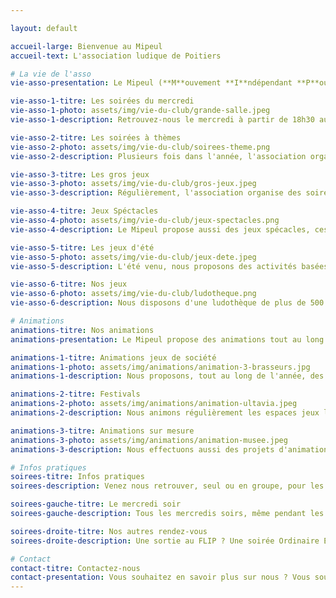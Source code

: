 ```yaml
---

layout: default

accueil-large: Bienvenue au Mipeul
accueil-text: L'association ludique de Poitiers

# La vie de l'asso
vie-asso-presentation: Le Mipeul (**M**ouvement **I**ndépendant **P**our l'**E**xploration de l'**U**nivers **L**udique) est une association 1901 qui se réunit régulièrement pour proposer des activités à ses membres et des animations à tous.

vie-asso-1-titre: Les soirées du mercredi
vie-asso-1-photo: assets/img/vie-du-club/grande-salle.jpeg
vie-asso-1-description: Retrouvez-nous le mercredi à partir de 18h30 au Centre d'animation des Couronneries [37 Rue Pierre de Coubertin à Poitiers](https://maps.app.goo.gl/i7Wi1qTQFtNcBz9F7) pour une soirée jeux de sociétés. Gros jeux, petits jeux, jeux d'ambience, il y en a pour tous les goûts. Venez gratuitement, seuls ou en groupe, jouer avec nous.

vie-asso-2-titre: Les soirées à thèmes
vie-asso-2-photo: assets/img/vie-du-club/soirees-theme.png
vie-asso-2-description: Plusieurs fois dans l'année, l'association organise des soirées Ordinaires Extra, avec un thème donné et des activités accordées. Retrouvez toutes les informations sur [Facebook](https://www.facebook.com/MIPEUL).

vie-asso-3-titre: Les gros jeux
vie-asso-3-photo: assets/img/vie-du-club/gros-jeux.jpeg
vie-asso-3-description: Régulièrement, l'association organise des soirées spéciales "Gros Jeux" qui permettent de réunir des joueurs autour d'une partie de plusieurs heures. Pour y participer, contactez-nous au préalable. 

vie-asso-4-titre: Jeux Spéctacles
vie-asso-4-photo: assets/img/vie-du-club/jeux-spectacles.png
vie-asso-4-description: Le Mipeul propose aussi des jeux spécacles, ces "créations maison" sont souvent courtes, parfois malines et toujours funs.

vie-asso-5-titre: Les jeux d'été
vie-asso-5-photo: assets/img/vie-du-club/jeux-dete.jpeg
vie-asso-5-description: L'été venu, nous proposons des activités basées sur des jeux d'extérieur. Cornhole, Molky, Tour de Froebel ou Kubb n'auront plus de secret pour vous.

vie-asso-6-titre: Nos jeux
vie-asso-6-photo: assets/img/vie-du-club/ludotheque.png
vie-asso-6-description: Nous disposons d'une ludothèque de plus de 500 jeux qui évolue en permanence. Nous faisons l'acquisition de dizaines de jeux chaque année afin de renouveler et de tenir à jour notre ludothèque.

# Animations
animations-titre: Nos animations
animations-presentation: Le Mipeul propose des animations tout au long de l'année pour partager notre passion du jeu de société au plus grand nombre. Pour en savoir plus ou nous proposer une animation, [contactez-nous](#contact).

animations-1-titre: Animations jeux de société
animations-1-photo: assets/img/animations/animation-3-brasseurs.jpg
animations-1-description: Nous proposons, tout au long de l'année, des animations pour plusieurs lieux et événements. Prévoyez des tables, on s'occupe du reste.

animations-2-titre: Festivals
animations-2-photo: assets/img/animations/animation-ultavia.jpeg
animations-2-description: Nous animons régulièrement les espaces jeux libres dans les festivals (Festival du Jeu en Poitou, Ultavia, Festival Ludique Officiel du Porteau, Route du Jeu à Saint-Malo, FLIP...).

animations-3-titre: Animations sur mesure
animations-3-photo: assets/img/animations/animation-musee.jpeg
animations-3-description: Nous effectuons aussi des projets d'animations spéciales, sur mesure, pour des lieux ou des idées originales.

# Infos pratiques
soirees-titre: Infos pratiques
soirees-description: Venez nous retrouver, seul ou en groupe, pour les soirées du Mipeul ! Aucune adhésion n'est requise pour venir jouer au Mipeul

soirees-gauche-titre: Le mercredi soir
soirees-gauche-description: Tous les mercredis soirs, même pendant les vacances, retrouvez-nous au Centre d'animation des Couronneries [37 Rue Pierre de Coubertin à Poitiers](https://maps.app.goo.gl/i7Wi1qTQFtNcBz9F7) à partir de 18h30.

soirees-droite-titre: Nos autres rendez-vous
soirees-droite-description: Une sortie au FLIP ? Une soirée Ordinaire Extra (plusieurs soirées spéciales par an) ? Une soirée jeux dans une yourte ? Une soirée gros jeu ? Pour ne rien rater, suivez-nous sur [Facebook](https://www.facebook.com/MIPEUL).

# Contact
contact-titre: Contactez-nous
contact-presentation: Vous souhaitez en savoir plus sur nous ? Vous souhaitez nous rejoindre ? Vous voulez nous dire que vous nous aimez ? Vous souhaitez organiser une animation ? N'hésitez pas à nous contacter !
---
```



